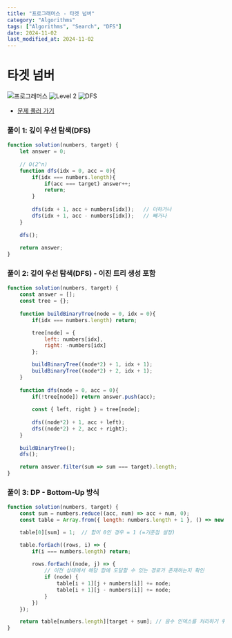 ```yaml
---
title: "프로그래머스 - 타겟 넘버"
category: "Algorithms"
tags: ["Algorithms", "Search", "DFS"]
date: 2024-11-02
last_modified_at: 2024-11-02
---
```


# 타겟 넘버

<img src="https://img.shields.io/badge/-프로그래머스-1e2a3c" alt="프로그래머스"/> <img src="https://img.shields.io/badge/-Level 2-green" alt="Level 2"/> <img src="https://img.shields.io/badge/-DFS-crimson" alt="DFS"/> 

- [문제 풀러 가기](https://school.programmers.co.kr/learn/courses/30/lessons/43165)

### 풀이 1: 깊이 우선 탐색(DFS)

```js
function solution(numbers, target) {
    let answer = 0;
    
    // O(2^n)
    function dfs(idx = 0, acc = 0){
        if(idx === numbers.length){
            if(acc === target) answer++;
            return; 
        }
        
        dfs(idx + 1, acc + numbers[idx]);   // 더하거나
        dfs(idx + 1, acc - numbers[idx]);   // 빼거나 
    }
    
    dfs();
    
    return answer;
}
```

### 풀이 2: 깊이 우선 탐색(DFS) - 이진 트리 생성 포함

```js
function solution(numbers, target) {
    const answer = [];
    const tree = {};
    
    function buildBinaryTree(node = 0, idx = 0){
        if(idx === numbers.length) return;

        tree[node] = {
            left: numbers[idx],    
            right: -numbers[idx]   
        };

        buildBinaryTree((node*2) + 1, idx + 1);   
        buildBinaryTree((node*2) + 2, idx + 1);   
    }
    
    function dfs(node = 0, acc = 0){
        if(!tree[node]) return answer.push(acc);
        
        const { left, right } = tree[node];
        
        dfs((node*2) + 1, acc + left);  
        dfs((node*2) + 2, acc + right);   
    }
    
    buildBinaryTree();
    dfs();

    return answer.filter(sum => sum === target).length;
}
```

### 풀이 3: DP - Bottom-Up 방식

```js
function solution(numbers, target) {
    const sum = numbers.reduce((acc, num) => acc + num, 0);
    const table = Array.from({ length: numbers.length + 1 }, () => new Array(2 * sum + 1).fill(null));

    table[0][sum] = 1;  // 합이 0인 경우 = 1 (=기준점 설정)

    table.forEach((rows, i) => {
        if(i === numbers.length) return;
        
        rows.forEach((node, j) => {     
            // 이전 상태에서 해당 합에 도달할 수 있는 경로가 존재하는지 확인
            if (node) { 
                table[i + 1][j + numbers[i]] += node;
                table[i + 1][j - numbers[i]] += node;
            }
        })
    });

    return table[numbers.length][target + sum]; // 음수 인덱스를 처리하기 위해 sum을 기준으로 오프셋을 추가
}
```
